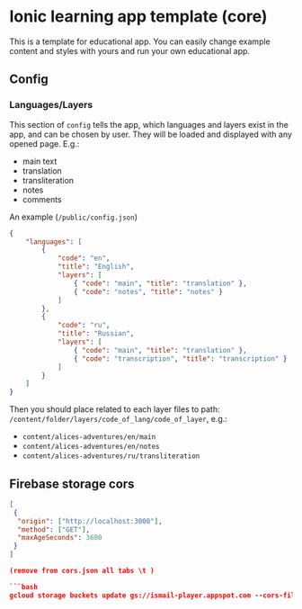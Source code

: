 # Ionic learning app template (core)

This is a template for educational app. You can easily change example content and styles with yours and run your own educational app.

## Config

### Languages/Layers

This section of `config` tells the app, which languages and layers exist in the app, and can be chosen by user. They will be loaded and displayed with any opened page. E.g.:

- main text
- translation
- transliteration
- notes
- comments

An example (`/public/config.json`)

```json
{
	"languages": [
		{
			"code": "en",
			"title": "English",
			"layers": [
				{ "code": "main", "title": "translation" },
				{ "code": "notes", "title": "notes" }
			]
		},
		{
			"code": "ru",
			"title": "Russian",
			"layers": [
				{ "code": "main", "title": "translation" },
				{ "code": "transcription", "title": "transcription" }
			]
		}
	]
}
```

Then you should place related to each layer files to path: `/content/folder/layers/code_of_lang/code_of_layer`, e.g.:

- `content/alices-adventures/en/main`
- `content/alices-adventures/en/notes`
- `content/alices-adventures/ru/transliteration`

## Firebase storage cors

````json
[
 {
  "origin": ["http://localhost:3000"],
  "method": ["GET"],
  "maxAgeSeconds": 3600
 }
]

(remove from cors.json all tabs \t )

```bash
gcloud storage buckets update gs://ismail-player.appspot.com --cors-file=cors.json
````
